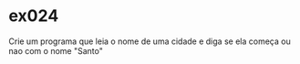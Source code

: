 # ex024
Crie um programa que leia o nome de uma cidade e diga se ela começa ou nao com o nome "Santo"
